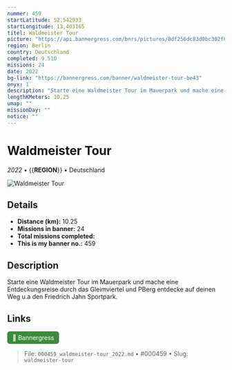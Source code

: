 ```yaml
---
nummer: 459
startLatitude: 52,542933
startLongitude: 13,403165
titel: Waldmeister Tour
picture: "https://api.bannergress.com/bnrs/pictures/8df256dc83d0bc302f8362fdb199de09"
region: Berlin
country: Deutschland
completed: 9.510
missions: 24
date: 2022
bg-link: "https://bannergress.com/banner/waldmeister-tour-be43"
onyx: 1
description: "Starte eine Waldmeister Tour im Mauerpark und mache eine Entdeckungsreise durch das Gleimviertel und PBerg entdecke auf deinen Weg u.a den Friedrich Jahn Sportpark."
lengthKMeters: 10,25
umap: ""
missionDay: ""
notice: ""
---
```

# Waldmeister Tour

*2022* • {{__REGION__}} • Deutschland

![Waldmeister Tour](https://api.bannergress.com/bnrs/pictures/8df256dc83d0bc302f8362fdb199de09)



## Details
- **Distance (km):** 10.25
- **Missions in banner:** 24
- **Total missions completed:** 
- **This is my banner no.:** 459



## Description
Starte eine Waldmeister Tour im Mauerpark und mache eine Entdeckungsreise durch das Gleimviertel und PBerg entdecke auf deinen Weg u.a den Friedrich Jahn Sportpark.



## Links
<a href="https://bannergress.com/banner/waldmeister-tour-be43" target="_blank" style="display:inline-block;margin-right:8px;padding:6px 12px;background:#3c8b3c;color:#fff;text-decoration:none;border-radius:6px;">🔗 Bannergress</a>



> File: `000459_waldmeister-tour_2022.md` • #000459 • Slug: `waldmeister-tour`
